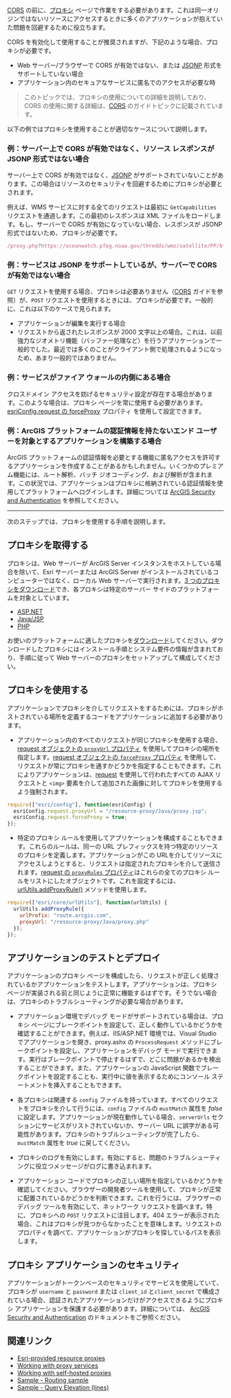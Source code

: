 <a href="https://developers.arcgis.com/javascript/latest/guide/cors/index.html" target="_blank">CORS</a> の前に、<a href="https://en.wikipedia.org/wiki/Proxy_server" target="_blank">プロキシ</a> ページで作業をする必要があります。これは同一オリジンではないリソースにアクセスするときに多くのアプリケーションが抱えていた問題を回避するために役立ちます。

CORS を有効化して使用することが推奨されますが、下記のような場合、プロキシが必要です。

- Web サーバー/ブラウザーで CORS が有効ではない、または <a href="https://en.wikipedia.org/wiki/JSONP" target="_blank">JSONP</a> 形式をサポートしていない場合
- アプリケーション内のセキュアなサービスに匿名でのアクセスが必要な時

> このトピックでは、プロキシの使用についての詳細を説明しており、CORS の使用に関する詳細は、<a href="https://developers.arcgis.com/javascript/latest/guide/cors/index.html" target="_blank">CORS</a> のガイドトピックに記載されています。

以下の例ではプロキシを使用することが適切なケースについて説明します。

### 例：サーバー上で CORS が有効ではなく、リソース レスポンスが JSONP 形式ではない場合

サーバー上で CORS が有効ではなく、<a href="https://en.wikipedia.org/wiki/JSONP" target="_blank">JSONP</a> がサポートされていないことがあります。この場合はリソースのセキュリティを回避するためにプロキシが必要とされます。

例えば、WMS サービスに対する全てのリクエストは最初に `GetCapabilities` リクエストを通過します。この最初のレスポンスは XML ファイルをロードします。もし、サーバーで CORS が有効になっていない場合、レスポンスが JSONP 形式ではないため、プロキシが必要です。

```js
/proxy.php?https://oceanwatch.pfeg.noaa.gov/thredds/wms/satellite/PP/bfp1/8day?SERVICE=WMS&REQUEST=GetCapabilities
```

### 例：サービスは JSONP をサポートしているが、サーバーで CORS が有効ではない場合

`GET` リクエストを使用する場合、プロキシは必要ありません（<a href="https://developers.arcgis.com/javascript/latest/guide/cors/index.html#example-server-without-cors-support" target="_blank">CORS</a> ガイドを参照）が、`POST` リクエストを使用するときには、プロキシが必要です。一般的に、これは以下のケースで見られます。

- アプリケーションが編集を実行する場合
- リクエストから返されたレスポンスが 2000 文字以上の場合。これは、以前強力なジオメトリ機能（バッファー処理など）を行うアプリケーションで一般的でした。最近では多くのことがクライアント側で処理されるようになっため、あまり一般的ではありません。

### 例：サービスがファイア ウォールの内側にある場合

クロスドメイン アクセスを妨げるセキュリティ設定が存在する場合があります。このような場合は、プロキシ ページを常に使用する必要があります。<a href="https://developers.arcgis.com/javascript/latest/api-reference/esri-config.html#request" target="_blank">esriConfig.request の forceProxy</a> プロパティ を使用して設定できます。 

### 例：ArcGIS プラットフォームの認証情報を持たないエンド ユーザーを対象とするアプリケーションを構築する場合

ArcGIS プラットフォームの認証情報を必要とする機能に匿名アクセスを許可するアプリケーションを作成することがあるかもしれません。いくつかのプレミアム機能には、ルート解析、バッチ ジオコーディング、および解析が含まれます。この状況では、アプリケーションはプロキシに格納されている認証情報を使用してプラットフォームへログインします。詳細については <a href="https://developers.arcgis.com/authentication/#app-login" target="_blank">ArcGIS Security and Authentication</a> を参照してください。

---

次のステップでは、プロキシを使用する手順を説明します。

## プロキシを取得する

プロキシは、Web サーバーが ArcGIS Server インスタンスをホストしている場合を除いて、Esri サーバーまたは ArcGIS Server がインストールされているコンピューターではなく、ローカル Web サーバーで実行されます。<a href="https://github.com/Esri/resource-proxy/releases" target="_blank">3 つのプロキシをダウンロード</a>でき、各プロキシは特定のサーバー サイドのプラットフォームを対象としています。

- <a href="https://github.com/Esri/resource-proxy/tree/master/DotNet" target="_blank">ASP.NET</a>
- <a href="https://github.com/Esri/resource-proxy/tree/master/Java" target="_blank">Java/JSP</a>
- <a href="https://github.com/Esri/resource-proxy/tree/master/PHP" target="_blank">PHP</a>

お使いのプラットフォームに適したプロキシを<a href="https://github.com/Esri/resource-proxy/releases" target="_blank">ダウンロード</a>してください。ダウンロードしたプロキシにはインストール手順とシステム要件の情報が含まれており、手順に従って Web サーバーのプロキシをセットアップして構成してください。

## プロキシを使用する

アプリケーションでプロキシを介してリクエストをするためには、プロキシがホストされている場所を定義するコードをアプリケーションに追加する必要があります。

- アプリケーション内のすべてのリクエストが同じプロキシを使用する場合、<a href="https://developers.arcgis.com/javascript/latest/api-reference/esri-config.html#request" target="_blank">request オブジェクトの `proxyUrl` プロパティ</a> を使用してプロキシの場所を指定します。<a href="https://developers.arcgis.com/javascript/latest/api-reference/esri-config.html#request" target="_blank">request オブジェクトの `forceProxy` プロパティ</a> を使用して、リクエストが常にプロキシを通すかどうかを指定することもできます。これによりアプリケーションは、<a href="https://developers.arcgis.com/javascript/latest/api-reference/esri-config.html#request" target="_blank">request</a> を使用して行われたすべての AJAX リクエストと `<img>` 要素を介して追加された画像に対してプロキシを使用するよう強制されます。

```js
require(["esri/config"], function(esriConfig) {
  esriConfig.request.proxyUrl = "/resource-proxy/Java/proxy.jsp";
  esriConfig.request.forceProxy = true;
});
```

- 特定のプロキシ ルールを使用してアプリケーションを構成することもできます。これらのルールは、同一の URL プレフィックスを持つ特定のリソースのプロキシを定義します。アプリケーションがこの URLを介してリソースにアクセスしようとすると、リクエストは指定されたプロキシを介して送信されます。<a href="https://developers.arcgis.com/javascript/latest/api-reference/esri-config.html#request" target="_blank">request の `proxyRules` プロパティ</a>はこれらの全てのプロキシ ルールをリストにしたオブジェクトです。これを設定するには、<a href="https://developers.arcgis.com/javascript/latest/api-reference/esri-core-urlUtils.html#addProxyRule" target="_blank">urlUtils.addProxyRule()</a> メソッドを使用します。

```js
require(["esri/core/urlUtils"], function(urlUtils) {
  urlUtils.addProxyRule({
    urlPrefix: "route.arcgis.com",
    proxyUrl: "/resource-proxy/Java/proxy.php"
  });
});
```

## アプリケーションのテストとデプロイ

アプリケーションのプロキシ ページを構成したら、リクエストが正しく処理されているかアプリケーションをテストします。アプリケーションは、プロキシ ページが実装される前と同じように正常に機能するはずです。そうでない場合は、プロキシのトラブルシューティングが必要な場合があります。

- アプリケーション環境でデバッグ モードがサポートされている場合は、プロキシ ページにブレークポイントを設定して、正しく動作しているかどうかを確認することができます。例えば、IIS/ASP.NET 環境では、Visual Studio でアプリケーションを開き、proxy.ashx の `ProcessRequest` メソッドにブレークポイントを設定し、アプリケーションをデバッグ モードで実行できます。実行はブレークポイントで停止するはずで、どこに問題があるかを検出することができます。また、アプリケーションの JavaScript 関数でブレークポイントを設定することも、実行中に値を表示するためにコンソール ステートメントを挿入することもできます。

- 各プロキシは関連する `config` ファイルを持っています。すべてのリクエストをプロキシを介して行うには、`config` ファイルの `mustMatch` 属性を _false_ に設定します。アプリケーションが現在動作している場合、`serverUrls` セクションにサービスがリストされていないか、サーバー URL に誤字がある可能性があります。プロキシのトラブルシューティングが完了したら、`mustMatch` 属性を _true_ に戻してください。

- プロキシのログを有効にします。有効にすると、問題のトラブルシューティングに役立つメッセージがログに書き込まれます。

- アプリケーション コードでプロキシの正しい場所を指定しているかどうかを確認してください。ブラウザーの開発者ツールを使用して、プロキシが正常に配置されているかどうかを判断できます。これを行うには、ブラウザーのデバッグ ツールを有効にして、ネットワーク リクエストを調べます。特に、プロキシへの `POST` リクエストに注目します。404 エラーが表示された場合、これはプロキシが見つからなかったことを意味します。リクエストのプロパティを調べて、アプリケーションがプロキシを探しているパスを表示します。

## プロキシ アプリケーションのセキュリティ

アプリケーションがトークンベースのセキュリティでサービスを使用していて、プロキシが `username` と `password` または `client_id` と`client_secret` で構成されている場合、認証されたアプリケーションだけがアクセスできるようにプロキシ アプリケーションを保護する必要があります。詳細については、 <a href="https://developers.arcgis.com/authentication/" target="_blank">ArcGIS Security and Authentication</a> のドキュメントをご参照ください。

## 関連リンク

- <a href="https://github.com/Esri/resource-proxy/releases" target="_blank">Esri-provided resource proxies</a>
- <a href="https://developers.arcgis.com/authentication/working-with-proxies/" target="_blank">Working with proxy services</a>
- <a href="https://developers.arcgis.com/authentication/working-with-proxies/#self-hosted-proxy-service" target="_blank">Working with self-hosted proxies</a>
- <a href="https://developers.arcgis.com/javascript/latest/sample-code/tasks-route/index.html" target="_blank">Sample - Routing sample</a>
- <a href="https://developers.arcgis.com/javascript/latest/sample-code/elevation-query/index.html" target="_blank">Sample - Query Elevation (lines)</a>

